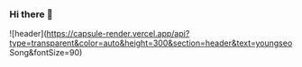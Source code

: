### Hi there 👋





![header](https://capsule-render.vercel.app/api?type=transparent&color=auto&height=300&section=header&text=youngseo Song&fontSize=90)

